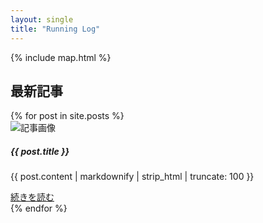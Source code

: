 ```yaml
---
layout: single
title: "Running Log"
---
```

<!-- 世界地図を表示 -->
{% include map.html %}

<!-- 最新記事カード -->
<h2 class="mb-4">最新記事</h2>
<div class="row row-cols-1 row-cols-md-2 g-4">
  {% for post in site.posts %}
  <div class="col">
    <div class="card h-100 text-center">
      <img src="https://placehold.co/400x200" class="card-img-top" alt="記事画像">
      <div class="card-body">
        <h5 class="card-title">{{ post.title }}</h5>
        <p class="card-text">
          {{ post.content | markdownify | strip_html | truncate: 100 }}
        </p>
        <a href="{{ post.url | relative_url }}" class="btn btn-primary">続きを読む</a>
      </div>
    </div>
  </div>
  {% endfor %}
</div>
